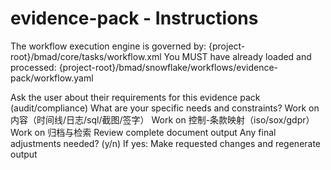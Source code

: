 # evidence-pack - Instructions

<critical>The workflow execution engine is governed by: {project-root}/bmad/core/tasks/workflow.xml</critical>
<critical>You MUST have already loaded and processed: {project-root}/bmad/snowflake/workflows/evidence-pack/workflow.yaml</critical>

<workflow>

<step n="1" goal="Understand Requirements">
<action>Ask the user about their requirements for this evidence pack (audit/compliance)</action>
<ask>What are your specific needs and constraints?</ask>
</step>

<step n="2" goal="内容（时间线/日志/SQL/截图/签字）">
<action>Work on 内容（时间线/日志/sql/截图/签字）</action>
<template-output section="contents"/>
</step>

<step n="3" goal="控制-条款映射（ISO/SOX/GDPR）">
<action>Work on 控制-条款映射（iso/sox/gdpr）</action>
<template-output section="mapping"/>
</step>

<step n="4" goal="归档与检索">
<action>Work on 归档与检索</action>
<template-output section="archive"/>
</step>

<step n="5" goal="Review and Finalize">
<action>Review complete document output</action>
<ask>Any final adjustments needed? (y/n)</ask>
<check>If yes:</check>
  <action>Make requested changes and regenerate output</action>
</step>

</workflow>
